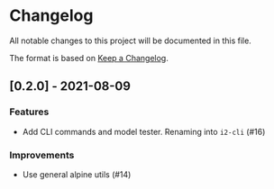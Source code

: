 # Changelog

All notable changes to this project will be documented in this file.

The format is based on [Keep a Changelog](http://keepachangelog.com/en/1.0.0/).

## [0.2.0] - 2021-08-09

### **Features**

- Add CLI commands and model tester. Renaming into `i2-cli` (#16)

### **Improvements**

- Use general alpine utils (#14)
